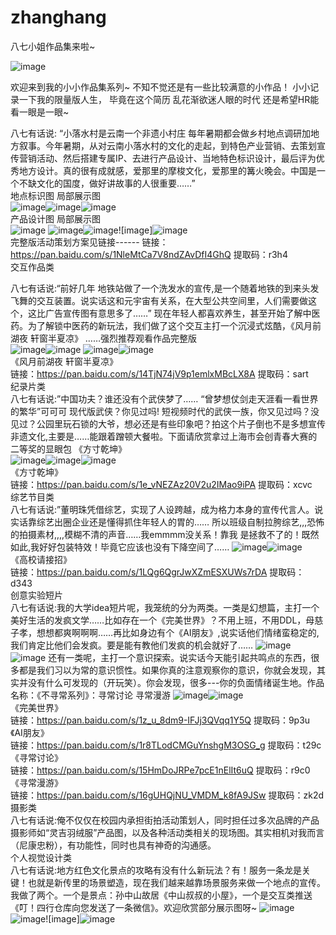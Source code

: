 # zhanghang
八七小姐作品集来啦~

![image](https://github.com/anxxanxx/zhanghang/assets/95605882/26141cfb-35a9-4bc8-a5ce-f05b2ab80c40)

欢迎来到我的小小作品集系列~
       不知不觉还是有一些比较满意的小作品！
      小小记录一下我的限量版人生，
        毕竟在这个简历 乱花渐欲迷人眼的时代
       还是希望HR能看一眼是一眼~
       

八七有话说: “小落水村是云南一个非遗小村庄 每年暑期都会做乡村地点调研加地方叙事。今年暑期，从对云南小落水村的文化的走起，到特色产业营销、去策划宣传营销活动、然后搭建专属IP、去进行产品设计、当地特色标识设计，最后评为优秀地方设计。真的很有成就感，爱那里的摩梭文化，爱那里的篝火晚会。中国是一个不缺文化的国度，做好讲故事的人很重要……”  
地点标识图 局部展示图  
![image](https://github.com/anxxanxx/zhanghang/assets/95605882/e9222d13-ab93-49a2-897d-6706d59fed54)![image](https://github.com/anxxanxx/zhanghang/assets/95605882/b98899bc-bac6-4773-91dc-650c8af5c8d3)![image](https://github.com/anxxanxx/zhanghang/assets/95605882/2fbc75d8-867d-448b-8213-cbac278ca7b8)  
产品设计图 局部展示图  
![image](https://github.com/anxxanxx/zhanghang/assets/95605882/034fa3c3-d729-48dd-b7ff-c9214e077540)
![image](https://github.com/anxxanxx/zhanghang/assets/95605882/5e60b1ac-88f9-4776-821b-eaf3fc0e702e)![image](https://github.com/anxxanxx/zhanghang/assets/95605882/b76e7d45-c475-4b5f-8b96-f278d895c409)![image]![image](https://github.com/anxxanxx/zhanghang/assets/95605882/8ed323c4-2dd4-4a01-b151-bc594dd43639)  
完整版活动策划方案见链接------
链接：https://pan.baidu.com/s/1NleMtCa7V8ndZAvDfI4GhQ 
提取码：r3h4   
交互作品类  

八七有话说:“前好几年 地铁站做了一个洗发水的宣传,是一个随着地铁的到来头发飞舞的交互装置。说实话这和元宇宙有关系，在大型公共空间里，人们需要做这个，这比广告宣传图有意思多了……”
现在年轻人都喜欢养生，甚至开始了解中医药。为了解锁中医药的新玩法，我们做了这个交互主打一个沉浸式炫酷，《风月前湖夜 轩窗半夏凉》  ……强烈推荐观看作品完整版  
![image](https://github.com/anxxanxx/zhanghang/assets/95605882/0859045b-0fa6-47d6-966f-c5ec516fec56)![image](https://github.com/anxxanxx/zhanghang/assets/95605882/9503f0a3-e36a-4571-9c31-e07b7f785ab8)
![image](https://github.com/anxxanxx/zhanghang/assets/95605882/0e7fcdd7-8d24-4fd2-adc8-4a1b71f2b6c5)![image](https://github.com/anxxanxx/zhanghang/assets/95605882/2c5aa329-14e2-465a-8ded-e4ab5617357d)  
《风月前湖夜 轩窗半夏凉》  
链接：https://pan.baidu.com/s/14TjN74jV9p1emlxMBcLX8A 
提取码：sart   
纪录片类  
八七有话说:”中国功夫？谁还没有个武侠梦了…… “曾梦想仗剑走天涯看一看世界的繁华”可可可 现代版武侠？你见过吗! 短视频时代的武侠一族，你又见过吗？没见过？公园里玩石锁的大爷，想必还是有些印象吧？拍这个片子倒也不是多想宣传非遗文化,主要是……能跟着蹭顿大餐啦。下面请欣赏拿过上海市会创青春大赛的二等奖的显眼包  《方寸乾坤》  
![image](https://github.com/anxxanxx/zhanghang/assets/95605882/d0823077-1c87-4171-9aec-7906fb593320)![image](https://github.com/anxxanxx/zhanghang/assets/95605882/213da3c3-d8e5-4ef5-ac44-8ead550289af)![image](https://github.com/anxxanxx/zhanghang/assets/95605882/346aa168-9364-425c-893c-7ec703f1d03c)  
《方寸乾坤》  
链接：https://pan.baidu.com/s/1e_vNEZAz20V2u2IMao9iPA 
提取码：xcvc   
综艺节目类  
八七有话说:”董明珠凭借综艺，实现了人设跨越，成为格力本身的宣传代言人。说实话靠综艺出圈企业还是懂得抓住年轻人的胃的……
所以班级自制拉胯综艺,,,恐怖的拍摄素材,,,,模糊不清的声音……我emmmm没关系！靠我 是拯救不了的！既然如此,我好好包装特效！毕竟它应该也没有下降空间了……
![image](https://github.com/anxxanxx/zhanghang/assets/95605882/4a31afd7-a26b-43bf-8e63-5f70e44f69cb)![image](https://github.com/anxxanxx/zhanghang/assets/95605882/4b7d66b7-6377-413b-baf1-9f51dbefb8b5)  
《高校请接招》  
链接：https://pan.baidu.com/s/1LQg6QgrJwXZmESXUWs7rDA 
提取码：d343   
创意实验短片  
八七有话说:我的大学idea短片呢，我笼统的分为两类。一类是幻想篇，主打一个美好生活的发疯文学……比如存在一个《完美世界》？不用上班，不用DDL，母慈子孝，想想都爽啊啊啊……再比如身边有个《AI朋友》,说实话他们情绪蛮稳定的,我们肯定比他们会发疯。要是能有教他们发疯的机会就好了……
![image](https://github.com/anxxanxx/zhanghang/assets/95605882/fe81dd82-62a7-4e33-a869-d2d4bb8ab6f3)![image](https://github.com/anxxanxx/zhanghang/assets/95605882/4ced2e6d-61ee-4bdf-bb85-a185f478becf)
还有一类呢，主打一个意识探索。说实话今天能引起共鸣点的东西，很多都是我们习以为常的意识惯性。如果你真的注意观察你的意识，你就会发现，其实并没有什么可发现的（开玩笑）。你会发现，很多---你的负面情绪诞生地。作品名称：《不寻常系列》：寻常讨论 寻常漫游
![image](https://github.com/anxxanxx/zhanghang/assets/95605882/5a2c2736-35b4-4f43-ab15-0c5a9702b74d)![image](https://github.com/anxxanxx/zhanghang/assets/95605882/7530b203-20bc-4910-9c28-de5f073583ed)  
《完美世界》  
链接：https://pan.baidu.com/s/1z_u_8dm9-IFJj3QVqq1Y5Q 提取码：9p3u   
《AI朋友》  
链接：https://pan.baidu.com/s/1r8TLodCMGuYnshgM3OSG_g 
提取码：t29c   
《寻常讨论》  
链接：https://pan.baidu.com/s/15HmDoJRPe7pcE1nElIt6uQ 
提取码：r9c0   
《寻常漫游》  
链接：https://pan.baidu.com/s/16gUHQjNU_VMDM_k8fA9JSw 
提取码：zk2d   
摄影类  
八七有话说:俺不仅仅在校园内承担街拍活动策划人，同时担任过多次品牌的产品摄影师如“灵吉羽绒服”产品图，以及各种活动类相关的现场图。其实相机对我而言（尼康忠粉），有功能性，同时也具有神奇的沟通感。  
个人视觉设计类  
八七有话说:地方红色文化景点的攻略有没有什么新玩法？有！服务一条龙是关键！也就是新传里的场景塑造，现在我们越来越靠场景服务来做一个地点的宣传。
我做了两个。一个是景点：孙中山故居《中山叔叔的小屋》，一个是交互类推送《叮！四行仓库向您发送了一条微信》。欢迎欣赏部分展示图呀~
![image](https://github.com/anxxanxx/zhanghang/assets/95605882/cbb44c6c-965e-43e5-89e7-c014917f1f0f)![image](https://github.com/anxxanxx/zhanghang/assets/95605882/62700578-6a3a-45b0-a14e-146e8e6558d1)![image]![image](https://github.com/anxxanxx/zhanghang/assets/95605882/d867af22-42cf-43d9-b382-7fc6a3e120b9)


